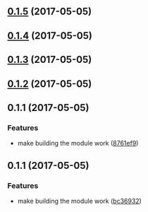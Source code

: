 <a name="0.1.5"></a>
## [0.1.5](https://github.com/johannesjo/angular2-promise-buttons/compare/v0.1.4...v0.1.5) (2017-05-05)



<a name="0.1.4"></a>
## [0.1.4](https://github.com/johannesjo/angular2-promise-buttons/compare/v0.1.3...v0.1.4) (2017-05-05)



<a name="0.1.3"></a>
## [0.1.3](https://github.com/johannesjo/angular2-promise-buttons/compare/v0.1.2...v0.1.3) (2017-05-05)



<a name="0.1.2"></a>
## [0.1.2](https://github.com/johannesjo/angular2-promise-buttons/compare/v0.1.1...v0.1.2) (2017-05-05)



<a name="0.1.1"></a>
## 0.1.1 (2017-05-05)


### Features

* make building the module work ([8761ef9](https://github.com/johannesjo/angular2-promise-buttons/commit/8761ef9))



<a name="0.1.1"></a>
## 0.1.1 (2017-05-05)


### Features

* make building the module work ([bc36932](https://github.com/johannesjo/angular2-promise-buttons/commit/bc36932))



